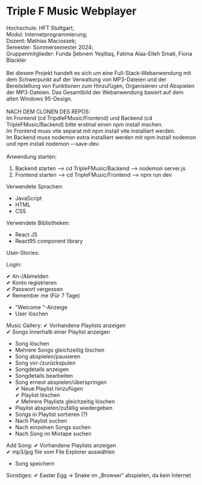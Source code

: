 # Triple F Music Webplayer

Hochschule: HFT Stuttgart;<br>
Modul: Internetprogrammierung;<br>
Dozent: Mathias Maciossek;<br>
Semester: Sommersemester 2024;<br>
Gruppenmitglieder: Funda Şebnem Yeşiltaş, Fatima Alaa-Elleh Smati, Fiona Blackler<br>
<br>
Bei diesem Projekt handelt es sich um eine Full-Stack-Webanwendung mit dem Schwerpunkt auf der Verwaltung von MP3-Dateien und der Bereitstellung von Funktionen zum Hinzufügen, Organisieren und Abspielen der MP3-Dateien. Das Gesamtbild der Webanwendung basiert auf dem alten Windows 95-Design.<br>
<br>
NACH DEM CLONEN DES REPOS:<br>
Im Frontend (cd TripdleFMusic/Frontend) und Backend (cd TripleFMusic/Backend) bitte erstmal einen npm install machen.<br>
Im Frontend muss vite separat mit npm install vite installiert werden.<br>
Im Backend muss nodemon extra installiert werden mit npm install nodemon und npm install nodemon --save-dev.<br>
<br>
Anwendung starten:<br>

1. Backend starten --> cd TripleFMusic/Backend --> nodemon server.js<br>
2. Frontend starten --> cd TripleFMusic/Frontend --> npm run dev<br>

Verwendete Sprachen:<br>

- JavaScript
- HTML
- CSS

Verwendete Bibliotheken:<br>

- React JS
- React95 component library

User-Stories:<br>

Login:

✔ An-/Abmelden <br>
✔ Konto registrieren<br>
✔ Passwort vergessen<br>
✔ Remember me (Für 7 Tage)<br>

- "Welcome <username>"-Anzeige
- User löschen

Music Gallery:
✔ Vorhandene Playlists anzeigen <br>
✔ Songs innerhalb einer Playlist anzeigen <br>

- Song löschen
- Mehrere Songs gleichzeitig löschen
- Song abspielen/pausieren
- Song vor-/zurückspulen
- Songdetails anzeigen
- Songdetails bearbeiten
- Song erneut abspielen/überspringen<br>
  ✔ Neue Playlist hinzufügen<br>
  ✔ Playlist löschen <br>
  ✔ Mehrere Playlists gleichzeitig löschen
- Playlist abspielen/zufällig wiedergeben
- Songs in Playlist sortieren (?)
- Nach Playlist suchen
- Nach einzelnen Songs suchen
- Nach Song im Mixtape suchen<br>

Add Song:
✔ Vorhandene Playlists anzeigen <br>
✔ mp3/jpg file vom File Explorer auswählen <br>

- Song speichern

Sonstiges:
✔ Easter Egg -> Snake im „Browser“ abspielen, da kein Internet
